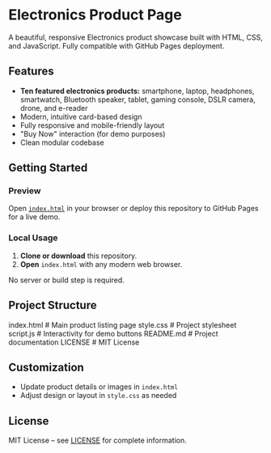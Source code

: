 # Electronics Product Page

A beautiful, responsive Electronics product showcase built with HTML, CSS, and JavaScript. Fully compatible with GitHub Pages deployment.

## Features
- **Ten featured electronics products:** smartphone, laptop, headphones, smartwatch, Bluetooth speaker, tablet, gaming console, DSLR camera, drone, and e-reader
- Modern, intuitive card-based design
- Fully responsive and mobile-friendly layout
- "Buy Now" interaction (for demo purposes)
- Clean modular codebase

## Getting Started

### Preview
Open [`index.html`](./index.html) in your browser or deploy this repository to GitHub Pages for a live demo.

### Local Usage
1. **Clone or download** this repository.
2. **Open** `index.html` with any modern web browser.

No server or build step is required.

## Project Structure

index.html     # Main product listing page
style.css      # Project stylesheet
script.js      # Interactivity for demo buttons
README.md      # Project documentation
LICENSE        # MIT License


## Customization
- Update product details or images in `index.html`
- Adjust design or layout in `style.css` as needed

## License
MIT License – see [LICENSE](./LICENSE) for complete information.
